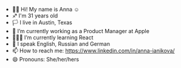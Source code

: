 - 👋🏼 Hi! My name is Anna ☺
- ♐ I'm 31 years old
- 🏳 I live in Austin, Texas
- 🔭 I’m currently working as a Product Manager at Apple
- 👩🏼‍💻 I’m currently learning React
- 💬 I speak English, Russian and German
- 📫 How to reach me: https://www.linkedin.com/in/anna-ianikova/
- 😄 Pronouns: She/her/hers
